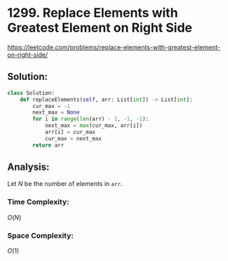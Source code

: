 # 1299. Replace Elements with Greatest Element on Right Side

https://leetcode.com/problems/replace-elements-with-greatest-element-on-right-side/

## Solution:

```python
class Solution:
    def replaceElements(self, arr: List[int]) -> List[int]:
        cur_max = -1
        next_max = None
        for i in range(len(arr) - 1, -1, -1):
            next_max = max(cur_max, arr[i])
            arr[i] = cur_max
            cur_max = next_max
        return arr
```

## Analysis:

Let $N$ be the number of elements in `arr`.

### Time Complexity:

$O(N)$

### Space Complexity:

$O(1)$